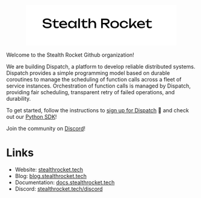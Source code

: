 <p align="center">
    <img width="400" src="./logo.png"/>
</p>

[signup]: https://docs.stealthrocket.cloud/dispatch/getting-started
[python-sdk]: https://github.com/stealthrocket/dispatch-sdk-python
[discord]: https://stealthrocket.tech/discord
[website]: https://stealthrocket.tech
[blog]: https://blog.stealthrocket.tech
[docs]: https://docs.stealthrocket.cloud

Welcome to the Stealth Rocket Github organization!

We are building Dispatch, a platform to develop reliable distributed systems. Dispatch provides a simple programming model based on durable coroutines to manage the scheduling of function calls across a fleet of service instances. Orchestration of function calls is managed by Dispatch, providing fair scheduling, transparent retry of failed operations, and durability.

To get started, follow the instructions to [sign up for Dispatch][signup] 🚀 and check out our [Python SDK][python-sdk]!

Join the community on [Discord][discord]!

# Links

- Website: [stealthrocket.tech][website]
- Blog: [blog.stealthrocket.tech][blog]
- Documentation: [docs.stealthrocket.tech][docs]
- Discord: [stealthrocket.tech/discord][discord]
